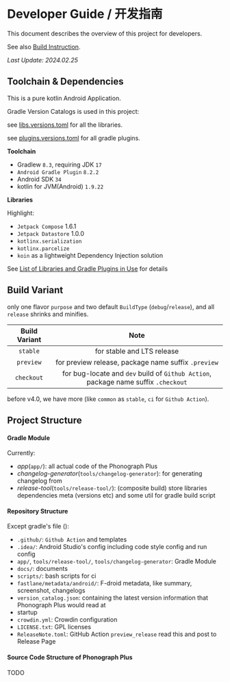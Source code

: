 # **Developer Guide** / **开发指南**

This document describes the overview of this project for developers.

See also [Build Instruction](./Build_Instructions.md).

_Last Update: 2024.02.25_

## Toolchain & Dependencies

This is a pure kotlin Android Application.

Gradle Version Catalogs is used in this project:

see [libs.versions.toml](../gradle/libs.versions.toml) for all the libraries.

see [plugins.versions.toml](../gradle/plugins.versions.toml) for all gradle plugins.

**Toolchain**

-   Gradlew `8.3`, requiring JDK `17`
-   `Android Gradle Plugin` `8.2.2`
-   Android SDK `34`
-   kotlin for JVM(Android) `1.9.22`

**Libraries**

Highlight:
-   `Jetpack Compose` 1.6.1
-   `Jetpack Datastore` 1.0.0
-   `kotlinx.serialization`
-   `kotlinx.parcelize`
-   `koin` as a lightweight Dependency Injection solution

See [List of Libraries and Gradle Plugins in Use](./List_of_Libraries.md) for details

## Build Variant

only one flavor `purpose` and two default `BuildType` (`debug`/`release`), and all `release` shrinks and minifies.

| Build Variant |                                        Note                                        |
|:-------------:|:----------------------------------------------------------------------------------:|
|   `stable`    |                             for stable and LTS release                             |
|   `preview`   |                for preview release, package name suffix `.preview`                 |
|  `checkout`   | for bug-locate and `dev` build of `Github Action`, package name suffix `.checkout` |

before v4.0, we have more (like `common` as `stable`, `ci` for `Github Action`).

## Project Structure

#### Gradle Module

Currently:

-   _app_(`app/`): all actual code of the Phonograph Plus
-   _changelog-generator_(`tools/changelog-generator`): for generating changelog from
-   _release-tool_(`tools/release-tool/`): (composite build) store libraries dependencies meta (versions etc) and some util for gradle build
    script

#### Repository Structure

Except gradle's file ():

- `.github/`: `Github Action` and templates
- `.idea/`: Android Studio's config including code style config and run config
- `app/`, `tools/release-tool/`, `tools/changelog-generator`: Gradle Module
- `docs/`: documents
- `scripts/`: bash scripts for ci
- `fastlane/metadata/android/`: F-droid metadata, like summary, screenshot, changelogs
- `version_catalog.json`: containing the latest version information that Phonograph Plus would read at
- startup
- `crowdin.yml`: Crowdin configuration
- `LICENSE.txt`: GPL licenses
- `ReleaseNote.toml`: GitHub Action `preview_release` read this and post to Release Page


#### Source Code Structure of Phonograph Plus

TODO

